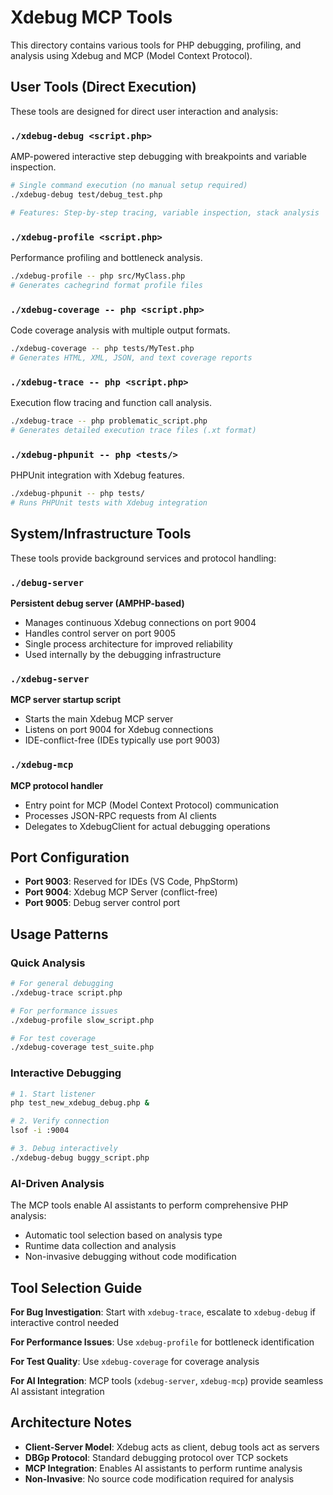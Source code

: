 # Xdebug MCP Tools

This directory contains various tools for PHP debugging, profiling, and analysis using Xdebug and MCP (Model Context Protocol).

## User Tools (Direct Execution)

These tools are designed for direct user interaction and analysis:

### `./xdebug-debug <script.php>`
AMP-powered interactive step debugging with breakpoints and variable inspection.
```bash
# Single command execution (no manual setup required)
./xdebug-debug test/debug_test.php

# Features: Step-by-step tracing, variable inspection, stack analysis
```

### `./xdebug-profile <script.php>`
Performance profiling and bottleneck analysis.
```bash
./xdebug-profile -- php src/MyClass.php
# Generates cachegrind format profile files
```

### `./xdebug-coverage -- php <script.php>`
Code coverage analysis with multiple output formats.
```bash
./xdebug-coverage -- php tests/MyTest.php
# Generates HTML, XML, JSON, and text coverage reports
```

### `./xdebug-trace -- php <script.php>`
Execution flow tracing and function call analysis.
```bash
./xdebug-trace -- php problematic_script.php
# Generates detailed execution trace files (.xt format)
```

### `./xdebug-phpunit -- php <tests/>`
PHPUnit integration with Xdebug features.
```bash
./xdebug-phpunit -- php tests/
# Runs PHPUnit tests with Xdebug integration
```

## System/Infrastructure Tools

These tools provide background services and protocol handling:

### `./debug-server`
**Persistent debug server (AMPHP-based)**
- Manages continuous Xdebug connections on port 9004
- Handles control server on port 9005  
- Single process architecture for improved reliability
- Used internally by the debugging infrastructure

### `./xdebug-server`
**MCP server startup script**
- Starts the main Xdebug MCP server
- Listens on port 9004 for Xdebug connections
- IDE-conflict-free (IDEs typically use port 9003)

### `./xdebug-mcp`
**MCP protocol handler**
- Entry point for MCP (Model Context Protocol) communication
- Processes JSON-RPC requests from AI clients
- Delegates to XdebugClient for actual debugging operations

## Port Configuration

- **Port 9003**: Reserved for IDEs (VS Code, PhpStorm)  
- **Port 9004**: Xdebug MCP Server (conflict-free)
- **Port 9005**: Debug server control port

## Usage Patterns

### Quick Analysis
```bash
# For general debugging
./xdebug-trace script.php

# For performance issues
./xdebug-profile slow_script.php

# For test coverage
./xdebug-coverage test_suite.php
```

### Interactive Debugging
```bash
# 1. Start listener
php test_new_xdebug_debug.php &

# 2. Verify connection
lsof -i :9004

# 3. Debug interactively
./xdebug-debug buggy_script.php
```

### AI-Driven Analysis
The MCP tools enable AI assistants to perform comprehensive PHP analysis:
- Automatic tool selection based on analysis type
- Runtime data collection and analysis
- Non-invasive debugging without code modification

## Tool Selection Guide

**For Bug Investigation**: Start with `xdebug-trace`, escalate to `xdebug-debug` if interactive control needed

**For Performance Issues**: Use `xdebug-profile` for bottleneck identification

**For Test Quality**: Use `xdebug-coverage` for coverage analysis

**For AI Integration**: MCP tools (`xdebug-server`, `xdebug-mcp`) provide seamless AI assistant integration

## Architecture Notes

- **Client-Server Model**: Xdebug acts as client, debug tools act as servers
- **DBGp Protocol**: Standard debugging protocol over TCP sockets
- **MCP Integration**: Enables AI assistants to perform runtime analysis
- **Non-Invasive**: No source code modification required for analysis